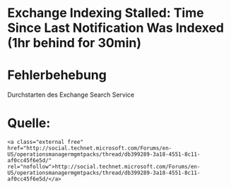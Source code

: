 # Exchange Indexing Stalled: Time Since Last Notification Was Indexed (1hr behind for 30min)

# <span class="mw-headline" id="bkmrk-fehlerbehebung-1">Fehlerbehebung</span>

Durchstarten des Exchange Search Service

# <span class="mw-headline" id="bkmrk-quelle%3A-1">Quelle:</span>

```
<a class="external free" href="http://social.technet.microsoft.com/Forums/en-US/operationsmanagermgmtpacks/thread/db399289-3a18-4551-8c11-af0cc45f6e5d/" rel="nofollow">http://social.technet.microsoft.com/Forums/en-US/operationsmanagermgmtpacks/thread/db399289-3a18-4551-8c11-af0cc45f6e5d/</a>
```